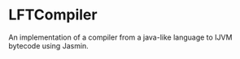 # LFTCompiler
An implementation of a compiler from a java-like language to IJVM bytecode using Jasmin.
